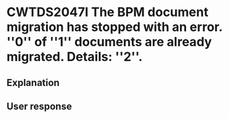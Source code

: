# CWTDS2047I The BPM document migration has stopped with an error. ''0'' of ''1'' documents are already migrated. Details: ''2''.

## Explanation

## User response